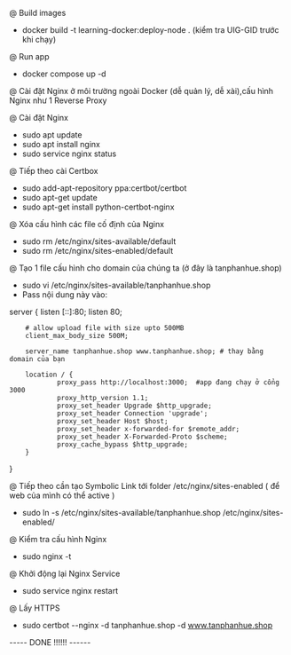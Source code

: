 @ Build images
- docker build -t learning-docker:deploy-node .  (kiểm tra UIG-GID trước khi chạy)

@ Run app
- docker compose up -d

@ Cài đặt Nginx ở môi trường ngoài Docker (dễ quản lý, dễ xài),cấu hình Nginx như 1 Reverse Proxy

@ Cài đặt Nginx
- sudo apt update
- sudo apt install nginx
- sudo service nginx status

@ Tiếp theo cài Certbox
- sudo add-apt-repository ppa:certbot/certbot
- sudo apt-get update
- sudo apt-get install python-certbot-nginx

@ Xóa cấu hình các file cố định của Nginx
- sudo rm /etc/nginx/sites-available/default
- sudo rm /etc/nginx/sites-enabled/default

@ Tạo 1 file cấu hình cho domain của chúng ta (ở đây là tanphanhue.shop)
- sudo vi /etc/nginx/sites-available/tanphanhue.shop
- Pass nội dung này vào:

server {
        listen [::]:80;
        listen 80;
        
        # allow upload file with size upto 500MB
        client_max_body_size 500M;

        server_name tanphanhue.shop www.tanphanhue.shop; # thay bằng domain của bạn

        location / {
                proxy_pass http://localhost:3000;  #app đang chạy ở cổng 3000
                proxy_http_version 1.1;
                proxy_set_header Upgrade $http_upgrade;
                proxy_set_header Connection 'upgrade';
                proxy_set_header Host $host;
                proxy_set_header x-forwarded-for $remote_addr;
                proxy_set_header X-Forwarded-Proto $scheme;
                proxy_cache_bypass $http_upgrade;
        }
}

@ Tiếp theo cần tạo Symbolic Link tới folder /etc/nginx/sites-enabled ( để web của mình có thể active )
- sudo ln -s /etc/nginx/sites-available/tanphanhue.shop /etc/nginx/sites-enabled/

@ Kiểm tra cấu hình Nginx 
- sudo nginx -t

@ Khởi động lại Nginx Service 
- sudo service nginx restart

@ Lấy HTTPS
- sudo certbot --nginx -d tanphanhue.shop -d www.tanphanhue.shop


----- DONE !!!!!! ------


